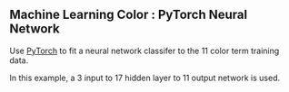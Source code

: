 
## Machine Learning Color : PyTorch Neural Network

Use [PyTorch](https://pytorch.org) to fit a neural network classifer to the 11 color term training data.

In this example, a 3 input to 17 hidden layer to 11 output network is used.

